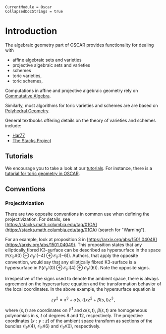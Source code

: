 ```@meta
CurrentModule = Oscar
CollapsedDocStrings = true
```

# Introduction

The algebraic geometry part of OSCAR provides functionality for dealing with

* affine algebraic sets and varieties
* projective algebraic sets and varieties
* schemes
* toric varieties,
* toric schemes,

Computations in affine and projective algebraic geometry rely on [Commutative Algebra](@ref).


Similarly, most algorithms for toric varieties and schemes are are based on
[Polyhedral Geometry](@ref).

General textbooks offering details on the theory of varieties and schemes include:
- [Har77](@cite)
- [The Stacks Project](https://stacks.math.columbia.edu)


## Tutorials

We encourage you to take a look at our [tutorials](https://www.oscar-system.org/tutorials/). For instance,
there is a [tutorial for toric geometry in OSCAR](https://www.oscar-system.org/tutorials/ToricGeometry/).


## Conventions

### Projectivization

There are two opposite conventions in common use when defining the projectivization. For details, see [https://stacks.math.columbia.edu/tag/01OA](https://stacks.math.columbia.edu/tag/01OA) (search for "Warning").

For an example, look at proposition 3 in [https://arxiv.org/abs/1501.04049](https://arxiv.org/abs/1501.04049). This proposition states that any elliptically fibred K3-surface can be described as hypersurface in the space $\mathbb{P}(\mathcal{O}_{\mathbb{P}^1}(0) \oplus \mathcal{O}_{\mathbb{P}^1}(-4) \oplus \mathcal{O}_{\mathbb{P}^1}(-6))$. Authors, that apply the opposite convention, would say that any elliptically fibred K3-surface is a hypersurface in $\mathbb{P}(\mathcal{O}_{\mathbb{P}^1}(0) \oplus \mathcal{O}_{\mathbb{P}^1}(4) \oplus \mathcal{O}_{\mathbb{P}^1}(6))$. Note the opposite signs.

Irrespective of the signs used to denote the ambient space, there is always agreement on the hypersurface equation and the transformation behavior of the local coordinates. In the above example, the hypersurface equation is

$$z y^2 = x^3 + \alpha(s,t) x z^2 + \beta(s,t) z^3 \, ,$$

where $(s,t)$ are coordinates on $\mathbb{P}^1$ and $\alpha(s,t)$, $\beta(s,t)$ are homogeneous polynomials in $s$, $t$ of degrees 8 and 12, respectively. The projective coordinates $[x : y : z]$ of the ambient space transform as sections of the bundles $\mathcal{O}_{\mathbb{P}^1}(4)$, $\mathcal{O}_{\mathbb{P}^1}(6)$ and $\mathcal{O}_{\mathbb{P}^1}(0)$, respectively.
